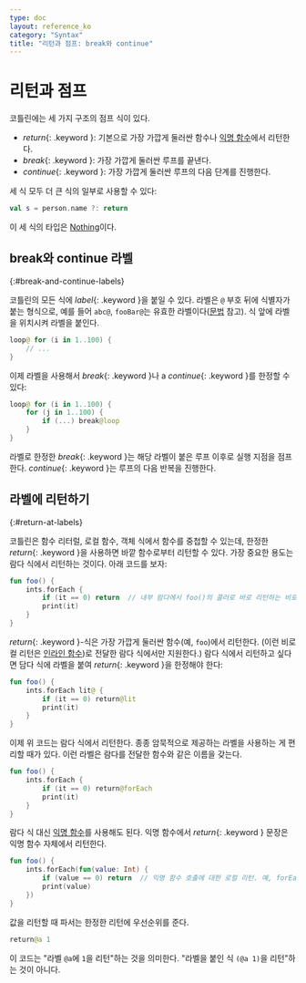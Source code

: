 ```yaml
---
type: doc
layout: reference_ko
category: "Syntax"
title: "리턴과 점프: break와 continue"
---
```


# 리턴과 점프

코틀린에는 세 가지 구조의 점프 식이 있다.

* *return*{: .keyword }: 기본으로 가장 가깝게 둘러싼 함수나 [익명 함수](lambdas.html#anonymous-functions)에서 리턴한다.
* *break*{: .keyword }: 가장 가깝게 둘러싼 루프를 끝낸다.
* *continue*{: .keyword }: 가장 가깝게 둘러싼 루프의 다음 단계를 진행한다.

세 식 모두 더 큰 식의 일부로 사용할 수 있다:

``` kotlin
val s = person.name ?: return
```

이 세 식의 타입은 [Nothing](exceptions.html#the-nothing-type)이다.

## break와 continue 라벨
{:#break-and-continue-labels}

코틀린의 모든 식에 *label*{: .keyword }을 붙일 수 있다.
라벨은 `@` 부호 뒤에 식별자가 붙는 형식으로, 예를 들어 `abc@`, `fooBar@`는 유효한 라벨이다([문법](grammar.html#labelReference) 참고).
식 앞에 라벨을 위치시켜 라벨을 붙인다.

``` kotlin
loop@ for (i in 1..100) {
    // ...
}
```

이제 라벨을 사용해서 *break*{: .keyword }나 a *continue*{: .keyword }를 한정할 수 있다:

``` kotlin
loop@ for (i in 1..100) {
    for (j in 1..100) {
        if (...) break@loop
    }
}
```

라벨로 한정한 *break*{: .keyword }는 해당 라벨이 붙은 루프 이후로 실행 지점을 점프한다.
*continue*{: .keyword }는 루프의 다음 반복을 진행한다.


## 라벨에 리턴하기
{:#return-at-labels}

코틀린은 함수 리터럴, 로컬 함수, 객체 식에서 함수를 중첩할 수 있는데,
한정한 *return*{: .keyword }을 사용하면 바깥 함수로부터 리턴할 수 있다.
가장 중요한 용도는 람다 식에서 리턴하는 것이다. 아래 코드를 보자:

``` kotlin
fun foo() {
    ints.forEach {
        if (it == 0) return  // 내부 람다에서 foo()의 콜러로 바로 리턴하는 비로컬 리턴 
        print(it)
    }
}
```

*return*{: .keyword }-식은 가장 가깝게 둘러싼 함수(예, `foo`)에서 리턴한다.
(이런 비로컬 리턴은 [인라인 함수](inline-functions.html))로 전달한 람다 식에서만 지원한다.)
람다 식에서 리턴하고 싶다면 담다 식에 라벨을 붙여 *return*{: .keyword }을 한정해야 한다:

``` kotlin
fun foo() {
    ints.forEach lit@ {
        if (it == 0) return@lit
        print(it)
    }
}
```

이제 위 코드는 람다 식에서 리턴한다. 종종 암묵적으로 제공하는 라벨을 사용하는 게 편리할 때가 있다.
이런 라벨은 람다를 전달한 함수와 같은 이름을 갖는다. 

``` kotlin
fun foo() {
    ints.forEach {
        if (it == 0) return@forEach
        print(it)
    }
}
```

람다 식 대신 [익명 함수](lambdas.html#anonymous-functions)를 사용해도 된다.
익명 함수에서 *return*{: .keyword } 문장은 익명 함수 자체에서 리턴한다.

``` kotlin
fun foo() {
    ints.forEach(fun(value: Int) {
        if (value == 0) return  // 익명 함수 호출에 대한 로컬 리턴. 예, forEach 루프로 리턴
        print(value)
    })
}
```

값을 리턴할 때 파서는 한정한 리턴에 우선순위를 준다.

``` kotlin
return@a 1
```

이 코드는 "라벨 `@a`에 `1`을 리턴"하는 것을 의미한다. "라벨을 붙인 식 `(@a 1)`을 리턴"하는 것이 아니다.
